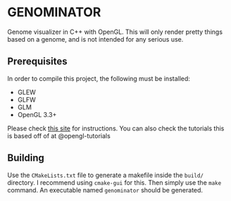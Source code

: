 # GENOMINATOR

Genome visualizer in C++ with OpenGL. This will only render pretty things based on a genome, and is not intended for any serious use.

## Prerequisites

In order to compile this project, the following must be installed:

- GLEW
- GLFW
- GLM
- OpenGL 3.3+

Please check [this site](http://www.opengl-tutorial.org/) for instructions. You can also check the tutorials this is based off of at @opengl-tutorials

## Building

Use the `CMakeLists.txt` file to generate a makefile inside the `build/` directory. I recommend using `cmake-gui` for this. Then simply use the `make` command. An executable named `genominator` should be generated.
